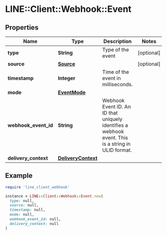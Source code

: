 # LINE::Client::Webhook::Event

## Properties

| Name | Type | Description | Notes |
| ---- | ---- | ----------- | ----- |
| **type** | **String** | Type of the event | [optional] |
| **source** | [**Source**](Source.md) |  | [optional] |
| **timestamp** | **Integer** | Time of the event in milliseconds. |  |
| **mode** | [**EventMode**](EventMode.md) |  |  |
| **webhook_event_id** | **String** | Webhook Event ID. An ID that uniquely identifies a webhook event. This is a string in ULID format. |  |
| **delivery_context** | [**DeliveryContext**](DeliveryContext.md) |  |  |

## Example

```ruby
require 'line_client_webhook'

instance = LINE::Client::Webhook::Event.new(
  type: null,
  source: null,
  timestamp: null,
  mode: null,
  webhook_event_id: null,
  delivery_context: null
)
```

